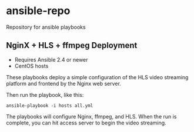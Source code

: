 # ansible-repo
Repository for ansible playbooks 


## NginX + HLS + ffmpeg Deployment

- Requires Ansible 2.4 or newer
- CentOS hosts

These playbooks deploy a simple configuration of the HLS video streaming platform 
and frontend by the Nginx web server. 

Then run the playbook, like this:

	ansible-playbook -i hosts all.yml

The playbooks will configure Nginx, ffmpeg, and HLS. When the run
is complete, you can hit access server to begin the video streaming.
